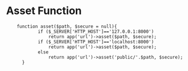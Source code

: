 # Asset Function

        function asset($path, $secure = null){
                if ($_SERVER['HTTP_HOST']=='127.0.0.1:8000')
                    return app('url')->asset($path, $secure);
                if ($_SERVER['HTTP_HOST']=='localhost:8000')
                    return app('url')->asset($path, $secure);
                else
                    return app('url')->asset('public/'.$path, $secure);
          }